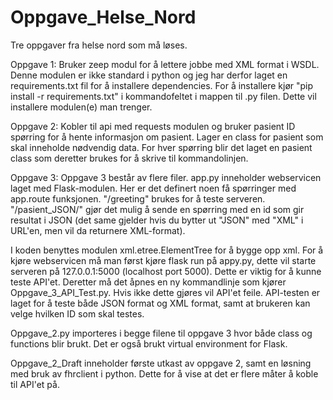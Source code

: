 # Oppgave_Helse_Nord
Tre oppgaver fra helse nord som må løses.


Oppgave 1:
    Bruker zeep modul for å lettere jobbe med XML format i WSDL. Denne modulen er ikke standard i python og jeg har derfor laget en requirements.txt fil for å installere dependencies. For å installere kjør "pip install -r requirements.txt" i kommandofeltet i mappen til .py filen. Dette vil installere modulen(e) man trenger.

Oppgave 2:
    Kobler til api med requests modulen og bruker pasient ID spørring for å hente informasjon om pasient. Lager en class for pasient som skal inneholde nødvendig data. For hver spørring blir det laget en pasient class som deretter brukes for å skrive til kommandolinjen.

Oppgave 3:
    Oppgave 3 består av flere filer. app.py inneholder webservicen laget med Flask-modulen. Her er det definert noen få spørringer med app.route funksjonen. "/greeting" brukes for å teste serveren. "/pasient_JSON/<id>" gjør det mulig å sende en spørring med en id som gir resultat i JSON (det same gjelder hvis du bytter ut "JSON" med "XML" i URL'en, men vil da returnere XML-format). 

I koden benyttes modulen xml.etree.ElementTree for å bygge opp xml. For å kjøre webservicen må man først kjøre flask run på appy.py, dette vil starte serveren på 127.0.0.1:5000 (localhost port 5000). Dette er viktig for å kunne teste API'et. Deretter må det åpnes en ny kommandlinje som kjører Oppgave_3_API_Test.py. Hvis ikke dette gjøres vil API'et feile. API-testen er laget for å teste både JSON format og XML format, samt at brukeren kan velge hvilken ID som skal testes. 

Oppgave_2.py importeres i begge filene til oppgave 3 hvor både class og functions blir brukt. Det er også brukt virtual environment for Flask.



Oppgave_2_Draft inneholder første utkast av oppgave 2, samt en løsning med bruk av fhrclient i python. Dette for å vise at det er flere måter å koble til API'et på.
